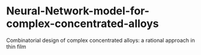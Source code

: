 # Neural-Network-model-for-complex-concentrated-alloys
Combinatorial design of complex concentrated alloys: a rational approach in thin film

